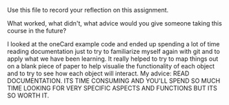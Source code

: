 Use this file to record your reflection on this assignment. 

What worked, what didn't, what advice would you give someone taking this course in the future?

I looked at the oneCard example code and ended up spending a lot of time reading documentation just to try to familiarize myself again with git and to apply what we have been learning. It really helped to try to map things out on a blank piece of paper to help visualie the functionality of each object and to try to see how each object will interact. My advice: READ DOCUMENTATION. ITS TIME CONSUMING AND YOU'LL SPEND SO MUCH TIME LOOKING FOR VERY SPECIFIC ASPECTS AND FUNCTIONS BUT ITS SO WORTH IT. 